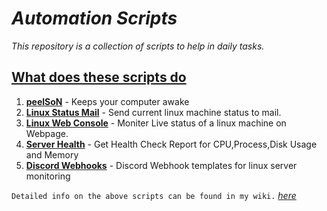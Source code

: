 # _Automation Scripts_

_This repository is a collection of scripts to help in daily tasks._

## [What does these scripts do](https://abhilashreddysh.github.io/wiki/blog/)

1. [**peelSoN**](https://github.com/abhilashreddysh/AutomationScripts/blob/main/Powershell/peelSoN.ps1) - Keeps your computer awake
2. [**Linux Status Mail**](https://github.com/abhilashreddysh/AutomationScripts/blob/main/LinuxPythonMail/) - Send current linux machine status to mail.
3. [**Linux Web Console**](https://github.com/abhilashreddysh/AutomationScripts/blob/main/WebConsole) - Moniter Live status of a linux machine on Webpage.
4. [**Server Health**](https://github.com/abhilashreddysh/AutomationScripts/blob/main/Shell/serverHealth.sh) - Get Health Check Report for CPU,Process,Disk Usage and Memory
4. [**Discord Webhooks**](https://github.com/abhilashreddysh/AutomationScripts/blob/main/Shell/serverHealth.sh) - Discord Webhook templates for linux server monitoring

`Detailed info on the above scripts can be found in my wiki.` _[here](https://abhilashreddysh.github.io/wiki/blog/)_

